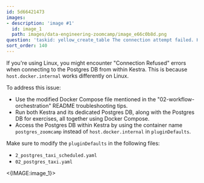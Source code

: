 ```yaml
---
id: 5d66421473
images:
- description: 'image #1'
  id: image_1
  path: images/data-engineering-zoomcamp/image_e66c0b8d.png
question: 'taskid: yellow_create_table The connection attempt failed. Host.docker.internal'
sort_order: 140
---
```


If you're using Linux, you might encounter "Connection Refused" errors when connecting to the Postgres DB from within Kestra. This is because `host.docker.internal` works differently on Linux.

To address this issue:

- Use the modified Docker Compose file mentioned in the "02-workflow-orchestration" README troubleshooting tips.
- Run both Kestra and its dedicated Postgres DB, along with the Postgres DB for exercises, all together using Docker Compose.
- Access the Postgres DB within Kestra by using the container name `postgres_zoomcamp` instead of `host.docker.internal` in `pluginDefaults`.

Make sure to modify the `pluginDefaults` in the following files:

- `2_postgres_taxi_scheduled.yaml`
- `02_postgres_taxi.yaml`

<{IMAGE:image_1}>
